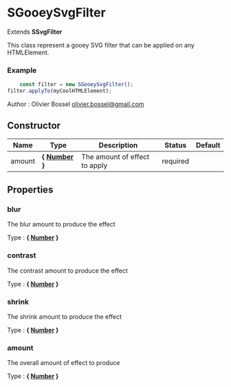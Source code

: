 # SGooeySvgFilter

Extends **SSvgFilter**

This class represent a gooey SVG filter that can be applied on any HTMLElement.


### Example
```js
	const filter = new SGooeySvgFilter();
filter.applyTo(myCoolHTMLElement);
```
Author : Olivier Bossel <olivier.bossel@gmail.com>


## Constructor


Name  |  Type  |  Description  |  Status  |  Default
------------  |  ------------  |  ------------  |  ------------  |  ------------
amount  |  **{ [Number](https://developer.mozilla.org/fr/docs/Web/JavaScript/Reference/Objets_globaux/Number) }**  |  The amount of effect to apply  |  required  |





## Properties


### blur

The blur amount to produce the effect

Type : **{ [Number](https://developer.mozilla.org/fr/docs/Web/JavaScript/Reference/Objets_globaux/Number) }**


### contrast

The contrast amount to produce the effect

Type : **{ [Number](https://developer.mozilla.org/fr/docs/Web/JavaScript/Reference/Objets_globaux/Number) }**


### shrink

The shrink amount to produce the effect

Type : **{ [Number](https://developer.mozilla.org/fr/docs/Web/JavaScript/Reference/Objets_globaux/Number) }**


### amount

The overall amount of effect to produce

Type : **{ [Number](https://developer.mozilla.org/fr/docs/Web/JavaScript/Reference/Objets_globaux/Number) }**